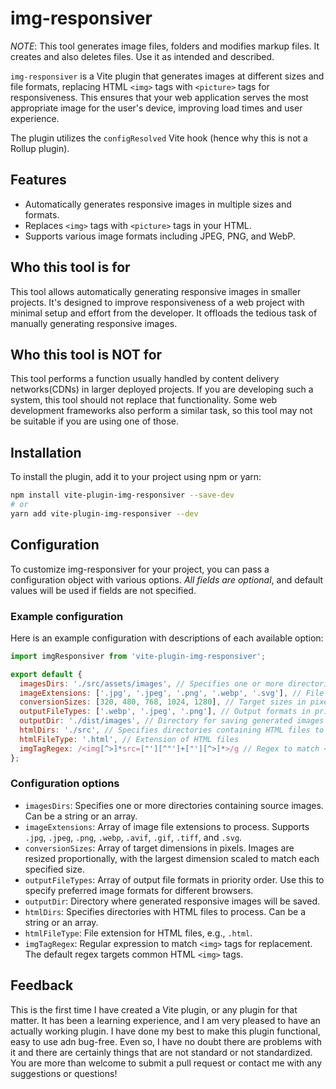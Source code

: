 # img-responsiver

*NOTE*: This tool generates image files, folders and modifies markup files.
It creates and also deletes files.
Use it as intended and described.

`img-responsiver` is a Vite plugin that generates images at different sizes and file formats, replacing HTML `<img>` tags with `<picture>` tags for responsiveness. This ensures that your web application serves the most appropriate image for the user's device, improving load times and user experience.

The plugin utilizes the `configResolved` Vite hook (hence why this is not a Rollup plugin).

## Features

- Automatically generates responsive images in multiple sizes and formats.
- Replaces `<img>` tags with `<picture>` tags in your HTML.
- Supports various image formats including JPEG, PNG, and WebP.

## Who this tool is for

This tool allows automatically generating responsive images in smaller projects.
It's designed to improve responsiveness of a web project with minimal setup and effort from the developer.
It offloads the tedious task of manually generating responsive images.

## Who this tool is NOT for

This tool performs a function usually handled by content delivery networks(CDNs) in larger deployed projects.
If you are developing such a system, this tool should not replace that functionality.
Some web development frameworks also perform a similar task, so this tool may not be suitable if you are using one of those.

## Installation

To install the plugin, add it to your project using npm or yarn:

```sh
npm install vite-plugin-img-responsiver --save-dev
# or
yarn add vite-plugin-img-responsiver --dev
```

## Configuration
To customize img-responsiver for your project, you can pass a configuration object with various options.
*All fields are optional*, and default values will be used if fields are not specified.

### Example configuration
Here is an example configuration with descriptions of each available option:
```javascript
import imgResponsiver from 'vite-plugin-img-responsiver';

export default {
  imagesDirs: './src/assets/images', // Specifies one or more directories for source images
  imageExtensions: ['.jpg', '.jpeg', '.png', '.webp', '.svg'], // File types to process
  conversionSizes: [320, 480, 768, 1024, 1280], // Target sizes in pixels for responsive images
  outputFileTypes: ['.webp', '.jpeg', '.png'], // Output formats in priority order
  outputDir: './dist/images', // Directory for saving generated images
  htmlDirs: './src', // Specifies directories containing HTML files to process
  htmlFileType: '.html', // Extension of HTML files
  imgTagRegex: /<img[^>]*src=["'][^"']+["'][^>]*>/g // Regex to match <img> tags for replacement
};
```

### Configuration options
- `imagesDirs`: Specifies one or more directories containing source images. Can be a string or an array.
- `imageExtensions`: Array of image file extensions to process. Supports `.jpg`, `.jpeg`, `.png`, `.webp`, `.avif`, `.gif`, `.tiff`, and `.svg`.
- `conversionSizes`: Array of target dimensions in pixels. Images are resized proportionally, with the largest dimension scaled to match each specified size.
- `outputFileTypes`: Array of output file formats in priority order. Use this to specify preferred image formats for different browsers.
- `outputDir`: Directory where generated responsive images will be saved.
- `htmlDirs`: Specifies directories with HTML files to process. Can be a string or an array.
- `htmlFileType`: File extension for HTML files, e.g., `.html`.
- `imgTagRegex`: Regular expression to match `<img>` tags for replacement. The default regex targets common HTML `<img>` tags.

## Feedback
This is the first time I have created a Vite plugin, or any plugin for that matter.
It has been a learning experience, and I am very pleased to have an actually working plugin.
I have done my best to make this plugin functional, easy to use adn bug-free. Even so, I have no doubt there are problems with it and there are certainly things that are not standard or not standardized. You are more than welcome to submit a pull request or contact me with any suggestions or questions!